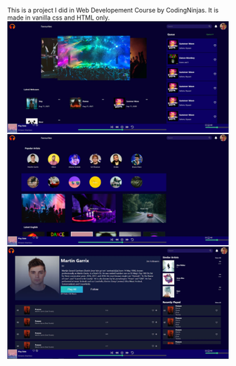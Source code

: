 This is a project I did in Web Developement Course by CodingNinjas. It is made in vanilla css and HTML only.
![Project Image.](/images/ProjectSS1.jpg)
![This is a alt text.](/images/ProjectSS2.jpg)
![This is a alt text.](/images/ProjectSS3.jpg)
